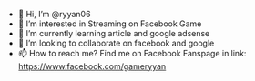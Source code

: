 - 👋 Hi, I’m @ryyan06
- 👀 I’m interested in Streaming on Facebook Game
- 🌱 I’m currently learning article and google adsense
- 💞️ I’m looking to collaborate on facebook and google
- 📫 How to reach me? Find me on Facebook Fanspage in  link: https://www.facebook.com/gameryyan

<!---
ryyan06/ryyan06 is a ✨ special ✨ repository because its `README.md` (this file) appears on your GitHub profile.
You can click the Preview link to take a look at your changes.
--->
